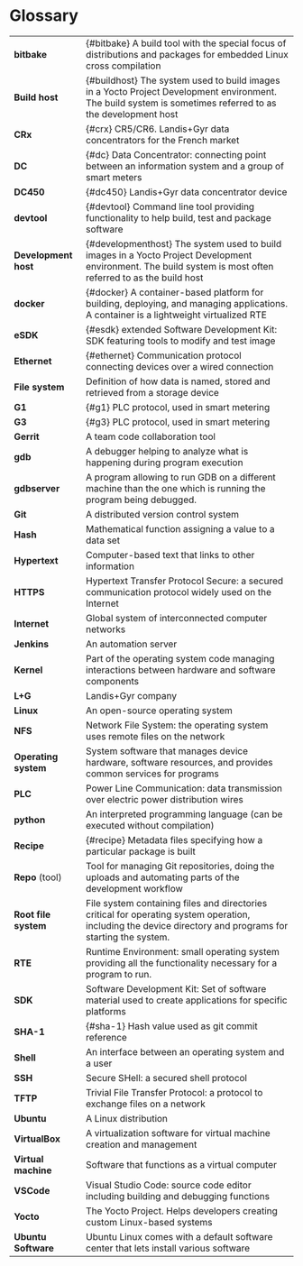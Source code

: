 # Glossary

|                    |                    |
|--------------------|--------------------|
|**bitbake**         | {#bitbake} A build tool with the special focus of distributions and packages for embedded Linux cross compilation
|**Build host**      | {#buildhost} The system used to build images in a Yocto Project Development environment. The build system is sometimes referred to as the development host
|**CRx**             | {#crx} CR5/CR6. Landis+Gyr data concentrators for the French market
|**DC**              | {#dc} Data Concentrator: connecting point between an information system and a group of smart meters
|**DC450**           | {#dc450} Landis+Gyr data concentrator device
|**devtool**         | {#devtool} Command line tool providing functionality to help build, test and package software
|**Development host**| {#developmenthost} The system used to build images in a Yocto Project Development environment. The build system is most often referred to as the build host
|**docker**          | {#docker} A container-based platform for building, deploying, and managing applications. A container is a lightweight virtualized RTE
|**eSDK**            | {#esdk} extended Software Development Kit: SDK featuring tools to modify and test image 
|**Ethernet**        | {#ethernet} Communication protocol connecting devices over a wired connection
|**File system**     | Definition of how data is named, stored and retrieved from a storage device
|**G1**              | {#g1} PLC protocol, used in smart metering
|**G3**              | {#g3} PLC protocol, used in smart metering
|**Gerrit**          | A team code collaboration tool
|**gdb**             | A debugger helping to analyze what is happening during program execution
|**gdbserver**       | A program allowing to run GDB on a different machine than the one which is running the program being debugged.
|**Git**             | A distributed version control system
|**Hash**            | Mathematical function assigning a value to a data set
|**Hypertext**       | Computer-based text that links to other information
|**HTTPS**           | Hypertext Transfer Protocol Secure: a secured communication protocol widely used on the Internet
|**Internet**        | Global system of interconnected computer networks
|**Jenkins**         | An automation server
|**Kernel**          | Part of the operating system code managing interactions between hardware and software components
|**L+G**             | Landis+Gyr company
|**Linux**           | An open-source operating system
|**NFS**             | Network File System: the operating system uses remote files on the network
|**Operating system**| System software that manages device hardware, software resources, and provides common services for programs
|**PLC**             | Power Line Communication: data transmission over electric power distribution wires
|**python**          | An interpreted programming language (can be executed without compilation)
|**Recipe**          | {#recipe} Metadata files specifying how a particular package is built
|**Repo** (tool)     | Tool for managing Git repositories, doing the uploads and automating parts of the development workflow
|**Root file system**| File system containing files and directories critical for operating system operation, including the device directory and programs for starting the system.
|**RTE**             | Runtime Environment: small operating system providing all the functionality necessary for a program to run.
|**SDK**             | Software Development Kit: Set of software material used to create applications for specific platforms
|**SHA-1**           | {#sha-1} Hash value used as git commit reference
|**Shell**           | An interface between an operating system and a user
|**SSH**             | Secure SHell: a secured shell protocol
|**TFTP**            | Trivial File Transfer Protocol: a protocol to exchange files on a network
|**Ubuntu**          | A Linux distribution
|**VirtualBox**      | A virtualization software for virtual machine creation and management
|**Virtual machine** | Software that functions as a virtual computer
|**VSCode**          | Visual Studio Code: source code editor including building and debugging functions
|**Yocto**           | The Yocto Project. Helps developers creating custom Linux-based systems
|**Ubuntu Software** | Ubuntu Linux comes with a default software center that lets install various software